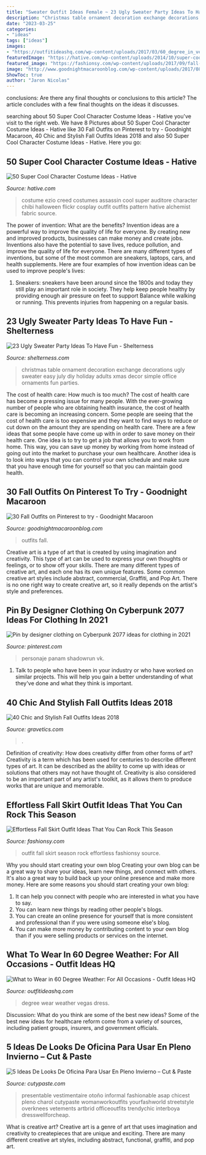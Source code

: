 ```yaml
---
title: "Sweater Outfit Ideas Female ~ 23 Ugly Sweater Party Ideas To Have Fun"
description: "Christmas table ornament decoration exchange decorations ugly sweater easy july diy holiday adults xmas decor simple office ornaments fun parties"
date: "2023-03-25"
categories:
- "ideas"
tags: ["ideas"]
images:
- "https://outfitideashq.com/wp-content/uploads/2017/03/60_degree_in_vegas.jpg"
featuredImage: "https://hative.com/wp-content/uploads/2014/10/super-cool-costume-ideas/34-ezio-costume.jpg"
featured_image: "https://fashionsy.com/wp-content/uploads/2017/09/fall-outfit-7.jpg"
image: "http://www.goodnightmacaroonblog.com/wp-content/uploads/2017/08/7cf8f5a661210853a328ffbd8ed31af2.jpg"
ShowToc: true
author: "Jaron Nicolas"
---
```



conclusions: Are there any final thoughts or conclusions to this article?
The article concludes with a few final thoughts on the ideas it discusses.

	

		
searching about 50 Super Cool Character Costume Ideas - Hative you've visit to the right web. We have 8 Pictures about 50 Super Cool Character Costume Ideas - Hative like 30 Fall Outfits on Pinterest to try - Goodnight Macaroon, 40 Chic and Stylish Fall Outfits Ideas 2018 and also 50 Super Cool Character Costume Ideas - Hative. Here you go:
		
    
## 50 Super Cool Character Costume Ideas - Hative

<img loading=lazy src="https://hative.com/wp-content/uploads/2014/10/super-cool-costume-ideas/34-ezio-costume.jpg" onerror="this.onerror=null;this.src='https://tse4.mm.bing.net/th?id=OIP.1Ed13lbWFTyNVvBZ5fBPyAHaJ4&amp;pid=15.1';" alt="50 Super Cool Character Costume Ideas - Hative">

_Source: hative.com_

>costume ezio creed costumes assassin cool super auditore character chibi halloween flickr cosplay outfit outfits pattern hative alchemist fabric source. 

	

The power of invention: What are the benefits?
Invention ideas are a powerful way to improve the quality of life for everyone. By creating new and improved products, businesses can make money and create jobs. Inventions also have the potential to save lives, reduce pollution, and improve the quality of life for everyone. There are many different types of inventions, but some of the most common are sneakers, laptops, cars, and health supplements. Here are four examples of how invention ideas can be used to improve people's lives: 
1. Sneakers: sneakers have been around since the 1800s and today they still play an important role in society. They help keep people healthy by providing enough air pressure on feet to support Balance while walking or running. This prevents injuries from happening on a regular basis.

    
## 23 Ugly Sweater Party Ideas To Have Fun - Shelterness

<img loading=lazy src="https://i.shelterness.com/2016/12/09-hang-green-and-red-ornaments-over-the-table.jpg" onerror="this.onerror=null;this.src='https://tse2.mm.bing.net/th?id=OIP.hogpJN-oRAazUBWnHNmhsQHaLI&amp;pid=15.1';" alt="23 Ugly Sweater Party Ideas To Have Fun - Shelterness">

_Source: shelterness.com_

>christmas table ornament decoration exchange decorations ugly sweater easy july diy holiday adults xmas decor simple office ornaments fun parties. 

	

The cost of health care: How much is too much?
The cost of health care has become a pressing issue for many people. With the ever-growing number of people who are obtaining health insurance, the cost of health care is becoming an increasing concern. Some people are seeing that the cost of health care is too expensive and they want to find ways to reduce or cut down on the amount they are spending on health care. There are a few ideas that some people have come up with in order to save money on their health care. One idea is to try to get a job that allows you to work from home. This way, you can save up money by working from home instead of going out into the market to purchase your own healthcare. Another idea is to look into ways that you can control your own schedule and make sure that you have enough time for yourself so that you can maintain good health.

    
## 30 Fall Outfits On Pinterest To Try - Goodnight Macaroon

<img loading=lazy src="http://www.goodnightmacaroonblog.com/wp-content/uploads/2017/08/7cf8f5a661210853a328ffbd8ed31af2.jpg" onerror="this.onerror=null;this.src='https://tse3.mm.bing.net/th?id=OIP.FCjp_J5v46-0fQtQj5mjsQHaQK&amp;pid=15.1';" alt="30 Fall Outfits on Pinterest to try - Goodnight Macaroon">

_Source: goodnightmacaroonblog.com_

>outfits fall. 

	

Creative art is a type of art that is created by using imagination and creativity. This type of art can be used to express your own thoughts or feelings, or to show off your skills. There are many different types of creative art, and each one has its own unique features. Some common creative art styles include abstract, commercial, Graffiti, and Pop Art. There is no one right way to create creative art, so it really depends on the artist's style and preferences.

    
## Pin By Designer Clothing On Cyberpunk 2077 Ideas For Clothing In 2021

<img loading=lazy src="https://i.pinimg.com/736x/aa/de/7a/aade7ac5f104dcd7c931d21300d5e8ce.jpg" onerror="this.onerror=null;this.src='https://tse4.mm.bing.net/th?id=OIP.mFzF4fXfZd9grBnBBsHmsAHaMO&amp;pid=15.1';" alt="Pin by designer clothing on Cyberpunk 2077 ideas for clothing in 2021">

_Source: pinterest.com_

>personaje panam shadowrun vk. 

	

1. Talk to people who have been in your industry or who have worked on similar projects. This will help you gain a better understanding of what they've done and what they think is important.

    
## 40 Chic And Stylish Fall Outfits Ideas 2018

<img loading=lazy src="https://www.gravetics.com/wp-content/uploads/2017/10/womens-white-scoop-neck-long-sleeved-shirt.jpg" onerror="this.onerror=null;this.src='https://tse4.mm.bing.net/th?id=OIP.tu-ozXNFGEx8UxNvPfsdcAHaRX&amp;pid=15.1';" alt="40 Chic and Stylish Fall Outfits Ideas 2018">

_Source: gravetics.com_

>. 

	

Definition of creativity: How does creativity differ from other forms of art?
Creativity is a term which has been used for centuries to describe different types of art. It can be described as the ability to come up with ideas or solutions that others may not have thought of. Creativity is also considered to be an important part of any artist's toolkit, as it allows them to produce works that are unique and memorable.

    
## Effortless Fall Skirt Outfit Ideas That You Can Rock This Season

<img loading=lazy src="https://fashionsy.com/wp-content/uploads/2017/09/fall-outfit-7.jpg" onerror="this.onerror=null;this.src='https://tse3.mm.bing.net/th?id=OIP.zwRYkJfqng5_5jutafxsIQHaLH&amp;pid=15.1';" alt="Effortless Fall Skirt Outfit Ideas That You Can Rock This Season">

_Source: fashionsy.com_

>outfit fall skirt season rock effortless fashionsy source. 

	

Why you should start creating your own blog
Creating your own blog can be a great way to share your ideas, learn new things, and connect with others. It's also a great way to build back up your online presence and make more money. Here are some reasons you should start creating your own blog: 
1. It can help you connect with people who are interested in what you have to say. 
2. You can learn new things by reading other people's blogs. 
3. You can create an online presence for yourself that is more consistent and professional than if you were using someone else's blog. 
4. You can make more money by contributing content to your own blog than if you were selling products or services on the internet.

    
## What To Wear In 60 Degree Weather: For All Occasions - Outfit Ideas HQ

<img loading=lazy src="https://outfitideashq.com/wp-content/uploads/2017/03/60_degree_in_vegas.jpg" onerror="this.onerror=null;this.src='https://tse1.mm.bing.net/th?id=OIP.kaXPLpS7g7bWgW_E_s_0TAHaO0&amp;pid=15.1';" alt="What to Wear in 60 Degree Weather: For All Occasions - Outfit Ideas HQ">

_Source: outfitideashq.com_

>degree wear weather vegas dress. 

	

Discussion: What do you think are some of the best new ideas?
Some of the best new ideas for healthcare reform come from a variety of sources, including patient groups, insurers, and government officials.

    
## 5 Ideas De Looks De Oficina Para Usar En Pleno Invierno – Cut &amp; Paste

<img loading=lazy src="https://www.cutypaste.com/wp-content/uploads/2019/07/2-48.jpg" onerror="this.onerror=null;this.src='https://tse3.mm.bing.net/th?id=OIP.pUEQm4RcSFcfRP9aTJ2hNAHaN4&amp;pid=15.1';" alt="5 Ideas De Looks De Oficina Para Usar En Pleno Invierno – Cut &amp; Paste">

_Source: cutypaste.com_

>presentable vestimentaire otoño informal fashionable asap chicest pleno charol cutypaste womanworkoutfits yourfashworld streetstyle overknees vetements artbrid officeoutfits trendychic interboya dresswellforcheap. 

	

What is creative art?
Creative art is a genre of art that uses imagination and creativity to createpieces that are unique and exciting. There are many different creative art styles, including abstract, functional, graffiti, and pop art.

